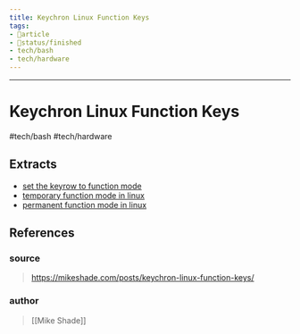 ```yaml
---
title: Keychron Linux Function Keys
tags:
- 📄article
- 🚦status/finished
- tech/bash
- tech/hardware
---
```



---

# Keychron Linux Function Keys
#tech/bash #tech/hardware 

## Extracts

- [set the keyrow to function mode](/Extracts/set%20the%20keyrow%20to%20function%20mode.md)
- [temporary function mode in linux](/Extracts/temporary%20function%20mode%20in%20linux.md)
- [permanent function mode in linux](/Extracts/permanent%20function%20mode%20in%20linux.md)
## References

### source
> https://mikeshade.com/posts/keychron-linux-function-keys/
### author
> [[Mike Shade]]
